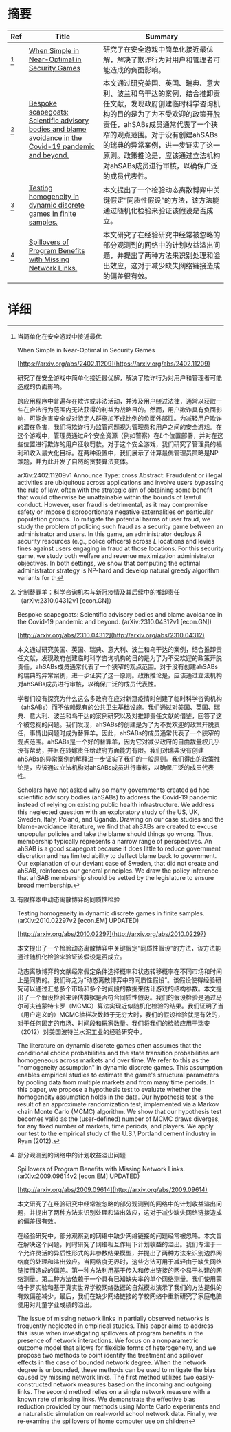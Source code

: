 # 摘要

| Ref | Title | Summary |
| --- | --- | --- |
| [^1] | [When Simple in Near-Optimal in Security Games](https://arxiv.org/abs/2402.11209) | 研究了在安全游戏中简单化接近最优解，解决了欺诈行为对用户和管理者可能造成的负面影响。 |
| [^2] | [Bespoke scapegoats: Scientific advisory bodies and blame avoidance in the Covid-19 pandemic and beyond.](http://arxiv.org/abs/2310.04312) | 本文通过研究美国、英国、瑞典、意大利、波兰和乌干达的案例，结合推卸责任文献，发现政府创建临时科学咨询机构的目的是为了为不受欢迎的政策开脱责任，ahSABs成员通常代表了一个狭窄的观点范围。对于没有创建ahSABs的瑞典的异常案例，进一步证实了这一原则。政策推论是，应该通过立法机构对ahSABs成员进行审核，以确保广泛的成员代表性。 |
| [^3] | [Testing homogeneity in dynamic discrete games in finite samples.](http://arxiv.org/abs/2010.02297) | 本文提出了一个检验动态离散博弈中关键假定“同质性假设”的方法，该方法能通过随机化检验来验证该假设是否成立。 |
| [^4] | [Spillovers of Program Benefits with Missing Network Links.](http://arxiv.org/abs/2009.09614) | 本文研究了在经验研究中经常被忽略的部分观测到的网络中的计划收益溢出问题，并提出了两种方法来识别处理和溢出效应，这对于减少缺失网络链接造成的偏差很有效。 |

# 详细

[^1]: 当简单化在安全游戏中接近最优

    When Simple in Near-Optimal in Security Games

    [https://arxiv.org/abs/2402.11209](https://arxiv.org/abs/2402.11209)

    研究了在安全游戏中简单化接近最优解，解决了欺诈行为对用户和管理者可能造成的负面影响。

    

    跨应用程序中普遍存在欺诈或非法活动，并涉及用户绕过法律，通常以获取一些在合法行为范围内无法获得的利益为战略目的。然而，用户欺诈具有负面影响，可能危害安全或对特定人群施加不成比例的负面外部性。为减轻用户欺诈的潜在危害，我们将欺诈行为监管问题视为管理员和用户之间的安全游戏。在这个游戏中，管理员通过$R$个安全资源（例如警察）在$L$个位置部署，并对在这些位置进行欺诈的用户征收罚款。对于这个安全游戏，我们研究了管理员的福利和收入最大化目标。在两种设置中，我们展示了计算最优管理员策略是NP难题，并为此开发了自然的贪婪算法变体。

    arXiv:2402.11209v1 Announce Type: cross  Abstract: Fraudulent or illegal activities are ubiquitous across applications and involve users bypassing the rule of law, often with the strategic aim of obtaining some benefit that would otherwise be unattainable within the bounds of lawful conduct. However, user fraud is detrimental, as it may compromise safety or impose disproportionate negative externalities on particular population groups.   To mitigate the potential harms of user fraud, we study the problem of policing such fraud as a security game between an administrator and users. In this game, an administrator deploys $R$ security resources (e.g., police officers) across $L$ locations and levies fines against users engaging in fraud at those locations. For this security game, we study both welfare and revenue maximization administrator objectives. In both settings, we show that computing the optimal administrator strategy is NP-hard and develop natural greedy algorithm variants for th
    
[^2]: 定制替罪羊：科学咨询机构与新冠疫情及其后续中的推卸责任（arXiv:2310.04312v1 [econ.GN]）

    Bespoke scapegoats: Scientific advisory bodies and blame avoidance in the Covid-19 pandemic and beyond. (arXiv:2310.04312v1 [econ.GN])

    [http://arxiv.org/abs/2310.04312](http://arxiv.org/abs/2310.04312)

    本文通过研究美国、英国、瑞典、意大利、波兰和乌干达的案例，结合推卸责任文献，发现政府创建临时科学咨询机构的目的是为了为不受欢迎的政策开脱责任，ahSABs成员通常代表了一个狭窄的观点范围。对于没有创建ahSABs的瑞典的异常案例，进一步证实了这一原则。政策推论是，应该通过立法机构对ahSABs成员进行审核，以确保广泛的成员代表性。

    

    学者们没有探究为什么这么多政府在应对新冠疫情时创建了临时科学咨询机构（ahSABs）而不依赖现有的公共卫生基础设施。我们通过对美国、英国、瑞典、意大利、波兰和乌干达的案例研究以及对推卸责任文献的借鉴，回答了这个被忽视的问题。我们发现，ahSABs的创建是为了为不受欢迎的政策开脱责任，事情出问题时成为替罪羊。因此，ahSABs的成员通常代表了一个狭窄的观点范围。ahSABs是一个好的替罪羊，因为它对减少政府的自由裁量权几乎没有帮助，并且在转嫁责任给政府方面能力有限。我们对瑞典没有创建ahSABs的异常案例的解释进一步证实了我们的一般原则。我们得出的政策推论是，应该通过立法机构对ahSABs成员进行审核，以确保广泛的成员代表性。

    Scholars have not asked why so many governments created ad hoc scientific advisory bodies (ahSABs) to address the Covid-19 pandemic instead of relying on existing public health infrastructure. We address this neglected question with an exploratory study of the US, UK, Sweden, Italy, Poland, and Uganda. Drawing on our case studies and the blame-avoidance literature, we find that ahSABs are created to excuse unpopular policies and take the blame should things go wrong. Thus, membership typically represents a narrow range of perspectives. An ahSAB is a good scapegoat because it does little to reduce government discretion and has limited ability to deflect blame back to government. Our explanation of our deviant case of Sweden, that did not create and ahSAB, reinforces our general principles. We draw the policy inference that ahSAB membership should be vetted by the legislature to ensure broad membership.
    
[^3]: 有限样本中动态离散博弈的同质性检验

    Testing homogeneity in dynamic discrete games in finite samples. (arXiv:2010.02297v2 [econ.EM] UPDATED)

    [http://arxiv.org/abs/2010.02297](http://arxiv.org/abs/2010.02297)

    本文提出了一个检验动态离散博弈中关键假定“同质性假设”的方法，该方法能通过随机化检验来验证该假设是否成立。

    

    动态离散博弈的文献经常假定条件选择概率和状态转移概率在不同市场和时间上是同质的。我们称之为“动态离散博弈中的同质性假设”。该假设使得经验研究可以通过汇总多个市场和多个时间段的数据来估计游戏的结构参数。本文提出了一个假设检验来评估数据是否符合同质性假设。我们的假设检验是通过马尔可夫链蒙特卡罗（MCMC）算法实现近似随机化检验的结果。我们证明了当（用户定义的）MCMC抽样次数趋于无穷大时，我们的假设检验就是有效的，对于任何固定的市场、时间段和玩家数量。我们将我们的检验应用于瑞安（2012）对美国波特兰水泥工业的经验研究中。

    The literature on dynamic discrete games often assumes that the conditional choice probabilities and the state transition probabilities are homogeneous across markets and over time. We refer to this as the "homogeneity assumption" in dynamic discrete games. This assumption enables empirical studies to estimate the game's structural parameters by pooling data from multiple markets and from many time periods. In this paper, we propose a hypothesis test to evaluate whether the homogeneity assumption holds in the data. Our hypothesis test is the result of an approximate randomization test, implemented via a Markov chain Monte Carlo (MCMC) algorithm. We show that our hypothesis test becomes valid as the (user-defined) number of MCMC draws diverges, for any fixed number of markets, time periods, and players. We apply our test to the empirical study of the U.S.\ Portland cement industry in Ryan (2012).
    
[^4]: 部分观测到的网络中的计划收益溢出问题

    Spillovers of Program Benefits with Missing Network Links. (arXiv:2009.09614v2 [econ.EM] UPDATED)

    [http://arxiv.org/abs/2009.09614](http://arxiv.org/abs/2009.09614)

    本文研究了在经验研究中经常被忽略的部分观测到的网络中的计划收益溢出问题，并提出了两种方法来识别处理和溢出效应，这对于减少缺失网络链接造成的偏差很有效。

    

    在经验研究中，部分观察到的网络中缺少网络链接的问题经常被忽略。本文旨在解决这个问题，同时研究了网络相互作用下计划收益的溢出。我们专注于一个允许灵活的异质性形式的非参数结果模型，并提出了两种方法来识别边界网络度的处理和溢出效应。当网络度无界时，这些方法可用于减轻由于缺失网络链接而造成的偏差。第一种方法利用基于传入和传出链接的两个易于构建的网络测量。第二种方法依赖于一个具有已知缺失率的单个网络测量。我们使用蒙特卡罗实验和基于真实世界学校网络数据的自然模拟演示了我们的方法提供的有效偏差减少。最后，我们在缺少网络链接的学校网络中重新研究了家庭电脑使用对儿童学业成绩的溢出。

    The issue of missing network links in partially observed networks is frequently neglected in empirical studies. This paper aims to address this issue when investigating spillovers of program benefits in the presence of network interactions. We focus on a nonparametric outcome model that allows for flexible forms of heterogeneity, and we propose two methods to point identify the treatment and spillover effects in the case of bounded network degree. When the network degree is unbounded, these methods can be used to mitigate the bias caused by missing network links. The first method utilizes two easily-constructed network measures based on the incoming and outgoing links. The second method relies on a single network measure with a known rate of missing links. We demonstrate the effective bias reduction provided by our methods using Monte Carlo experiments and a naturalistic simulation on real-world school network data. Finally, we re-examine the spillovers of home computer use on children
    

